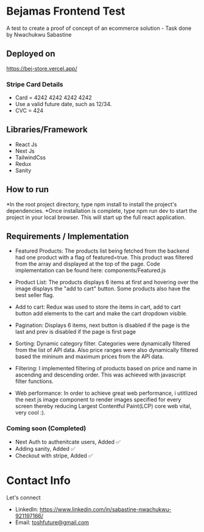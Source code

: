 # Bejamas Frontend Test

A test to create a proof of concept of an ecommerce solution - Task done by Nwachukwu Sabastine

## Deployed on 
https://bej-store.vercel.app/

### Stripe Card Details
* Card = 4242 4242 4242 4242
* Use a valid future date, such as 12/34.
* CVC = 424


## Libraries/Framework
* React Js
* Next Js
* TailwindCss
* Redux
* Sanity

## How to run
*In the root project directory, type npm install to install the project's dependencies.
*Once installation is complete, type npm run dev to start the project in your local browser. This will start up the full react application.


## Requirements / Implementation

* Featured Products: The products list being fetched from the backend had one product with a flag of featured=true. This product was filtered from the array and displayed at the top of the page. Code implementation can be found here: components/Featured.js

* Product List: The products displays 6 items at first and hovering over the image displays the "add to cart" button. Some products also have the best seller flag.

* Add to cart: Redux was used to store the items in cart,  add to cart button add elements to the cart and make the cart dropdown visible.

* Pagination: Displays 6 items, next button is disabled if the page is the last and prev is disabled if the page is first page

* Sorting: Dynamic category filter. Categories were dynamically filtered from the list of API data. Also price ranges were also dynamically filtered based the mininum and maximum prices from the API data.

* Filtering: I implemented filtering of products based on price and name in ascending and descending order. This was achieved with javascript filter functions.

* Web performance: In order to achieve great web performance, i utitlized the next js image component to render images specified for every screen thereby reducing Largest Contentful Paint(LCP) core web vital, very cool :).

### Coming soon (Completed)
* Next Auth to authenitcate users, Added ✅
* Adding sanity, Added ✅
* Checkout with stripe, Added ✅


# Contact Info
Let's connect 
* LinkedIn: https://www.linkedin.com/in/sabastine-nwachukwu-921197166/
* Email: toshfuture@gmail.com
